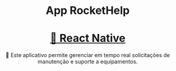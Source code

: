 <h1 align="center">App RocketHelp</h1>

## 

<h1 align="center">
    <a href="https://reactnative.dev/">🔗 React Native</a>
</h1>
<p align="center">🚀 Este aplicativo permite gerenciar em tempo real solicitações de manutenção e suporte a equipamentos.</p>